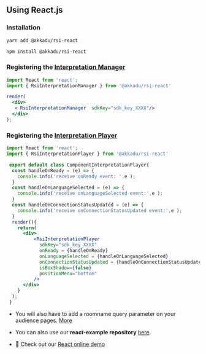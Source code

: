 ## Using React.js

### Installation
```bash
yarn add @akkadu/rsi-react
```
```bash
npm install @akkadu/rsi-react
```

### Registering the [Interpretation Manager](/interpretation-manager/index.html)

```jsx
import React from 'react';
import { RsiInterpretationManager } from '@akkadu/rsi-react'

render(
  <div>
   < RsiInterpretationManager  sdkKey="sdk_key_XXXX"/>
  </div>
);
```

### Registering the [Interpretation Player](/interpretation-player/index.html)


```jsx
import React from 'react';
import { RsiInterpretationPlayer } from '@akkadu/rsi-react'

 export default class ComponentInterpretationPlayer{
  const handleOnReady = (e) => {
    console.info('receive onReady event: ',e );
  }
  const handleOnLanguageSelected = (e) => {
    console.info('receive onLanguageSelected event:',e );
  }
  const handleOnConnectionStatusUpdated = (e) => {
    console.info('receive onConnectionStatusUpdated event:',e );
  } 
  render(){ 
    return(  
      <div>
          <RsiInterpretationPlayer
            sdkKey="sdk_key_XXXX"
            onReady = {handleOnReady}
            onLanguageSelected = {handleOnLanguageSelected}
            onConnectionStatusUpdated = {handleOnConnectionStatusUpdated}
            isBoxShadow={false}
            positionMenu="bottom" 
          />
      </div>
    }
  );
 }

```

* You will also have to add a roomname query parameter on your audience pages. [More](/interpretation-player/roomname.md)

* You can also use our **react-example repository** [here](https://github.com/Akkadu/rsi-widgets/tree/main/packages/rsi-react-example).

* 🌈 Check out our [React online demo](https://rsi-akkadu-react-demo.netlify.app/)



